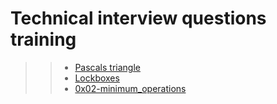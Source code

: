 # Technical interview questions training

> > * [Pascals triangle](/0x00-pascal_triangle)
> > * [Lockboxes](/0x01-lockboxes)
> > * [0x02-minimum_operations](/0x02-minimum_operations)
